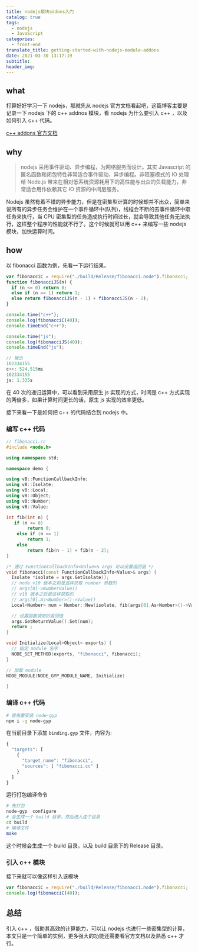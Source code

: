 ```yaml
---
title: nodejs模块addons入门
catalog: true
tags:
  - nodejs
  - JavaScript
categories:
  - front-end
translate_title: getting-started-with-nodejs-module-addons
date: 2021-03-30 13:17:19
subtitle:
header_img:
---
```



## what

打算好好学习一下 nodejs，那就先从 nodejs 官方文档看起吧，这篇博客主要是记录一下 nodejs 下的 c++ addnos 模块，看 nodejs 为什么要引入 c++ ，以及如何引入 c++ 代码。

[c++ addons 官方文档](https://nodejs.org/docs/latest-v9.x/api/addons.html)

## why

> nodejs 采用事件驱动、异步编程，为网络服务而设计。其实 Javascript 的匿名函数和闭包特性非常适合事件驱动、异步编程。非阻塞模式的 IO 处理给 Node.js 带来在相对低系统资源耗用下的高性能与出众的负载能力，非常适合用作依赖其它 IO 资源的中间层服务。

Nodejs 虽然有着不错的异步能力，但是在密集型计算的时候却并不出众，简单来说所有的异步任务会维护在一个事件循环中(队列)，线程会不断的去事件循环中取任务来执行，当 CPU 密集型的任务造成执行时间过长，就会导致其他任务无法执行，这样整个程序的性能就不行了。这个时候就可以用 c++ 来编写一些 nodejs 模块，加快运算时间。

## how

以 fibonacci 函数为例，先看一下运行结果。

```js
var fibonacciC = require("./build/Release/fibonacci.node").fibonacci;
function fibonacciJS(n) {
  if (n <= 0) return 0;
  else if (n == 1) return 1;
  else return fibonacciJS(n - 1) + fibonacciJS(n - 2);
}

console.time("c++");
console.log(fibonacciC(40));
console.timeEnd("c++");

console.time("js");
console.log(fibonacciJS(40));
console.timeEnd("js");

// 输出
102334155
c++: 524.515ms
102334155
js: 1.335s
```

在 40 次的递归运算中，可以看到采用原生 js 实现的方式，时间是 c++ 方式实现的两倍多，如果计算时间更长的话，原生 js 实现的效率更低。

接下来看一下是如何把 c++ 的代码结合到 nodejs 中。

### 编写 c++ 代码

```c++
// fibonacci.cc
#include <node.h>

using namespace std;

namespace demo {

using v8::FunctionCallbackInfo;
using v8::Isolate;
using v8::Local;
using v8::Object;
using v8::Number;
using v8::Value;

int fib(int n) {
   if (n <= 0)
        return 0;
    else if (n == 1)
        return 1;
    else
        return fib(n - 1) + fib(n - 2);
}

/* 通过 FunctionCallbackInfo<Value>& args 可以设置返回值 */
void fibonacci(const FunctionCallbackInfo<Value>& args) {
  Isolate *isolate = args.GetIsolate();
  // node v10 版本之前是这样获取 number 参数的
  // args[0]->NumberValue()
  // v10 版本之后是这样获取的
  // args[0].As<Number>()->Value()
  Local<Number> num = Number::New(isolate, fib(args[0].As<Number>()->Value()));

  // 设置函数调用的返回值
  args.GetReturnValue().Set(num);
  return ;
}

void Initialize(Local<Object> exports) {
  // 指定 module 名字
  NODE_SET_METHOD(exports, "fibonacci", fibonacci);
}

// 加载 module
NODE_MODULE(NODE_GYP_MODULE_NAME, Initialize)

}
```

### 编译 c++ 代码

```bash
# 首先要安装 node-gyp
npm i -g node-gyp
```

在当前目录下添加 `binding.gyp` 文件，内容为:

```js
{
  "targets": [
    {
      "target_name": "fibonacci",
      "sources": [ "fibonacci.cc" ]
    }
  ]
}
```

运行打包编译命令

```bash
# 先打包
node-gyp  configure
# 会生成一个 build 目录，然后进入这个目录
cd build
# 编译文件
make
```

这个时候会生成一个 build 目录，以及 build 目录下的 Release 目录。

### 引入 c++ 模块

接下来就可以像这样引入该模块

```js
var fibonacciC = require("./build/Release/fibonacci.node").fibonacci;
console.log(fibonacciC(40));
```

## 总结

引入 c++ ，借助其高效的计算能力，可以让 nodejs 也进行一些密集型的计算，本文只是一个简单的实例，更多强大的功能还需要看官方文档以及熟悉 c++ 才行。
